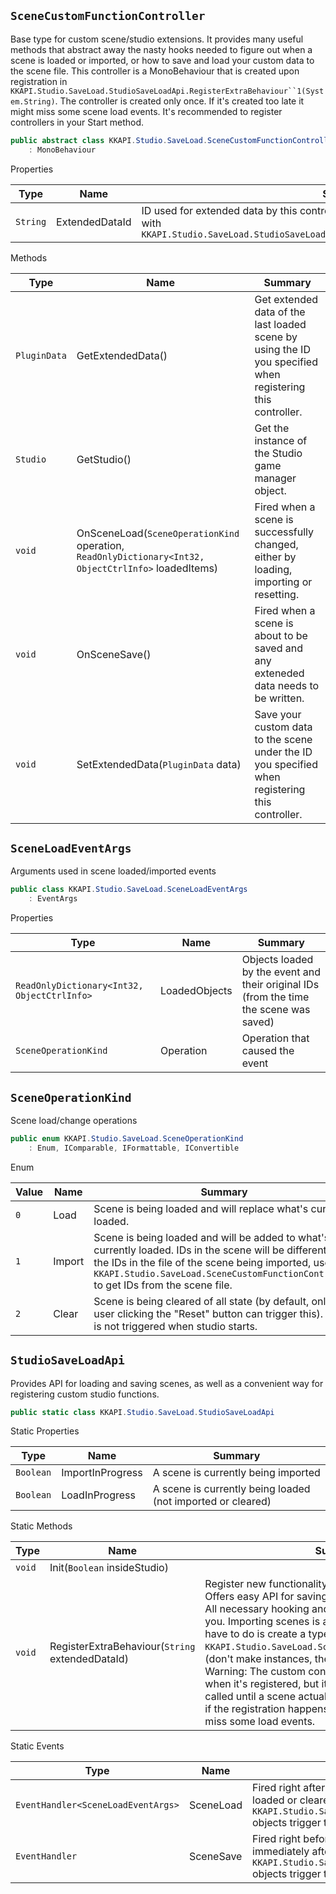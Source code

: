 ## `SceneCustomFunctionController`

Base type for custom scene/studio extensions.  It provides many useful methods that abstract away the nasty hooks needed to figure out when  a scene is loaded or imported, or how to save and load your custom data to the scene file.    This controller is a MonoBehaviour that is created upon registration in `KKAPI.Studio.SaveLoad.StudioSaveLoadApi.RegisterExtraBehaviour``1(System.String)`.  The controller is created only once. If it's created too late it might miss some scene load events.  It's recommended to register controllers in your Start method.
```csharp
public abstract class KKAPI.Studio.SaveLoad.SceneCustomFunctionController
    : MonoBehaviour

```

Properties

| Type | Name | Summary | 
| --- | --- | --- | 
| `String` | ExtendedDataId | ID used for extended data by this controller. It's set when registering the controller  with `KKAPI.Studio.SaveLoad.StudioSaveLoadApi.RegisterExtraBehaviour``1(System.String)` | 


Methods

| Type | Name | Summary | 
| --- | --- | --- | 
| `PluginData` | GetExtendedData() | Get extended data of the last loaded scene by using the ID you specified when registering this controller. | 
| `Studio` | GetStudio() | Get the instance of the Studio game manager object. | 
| `void` | OnSceneLoad(`SceneOperationKind` operation, `ReadOnlyDictionary<Int32, ObjectCtrlInfo>` loadedItems) | Fired when a scene is successfully changed, either by loading, importing or resetting. | 
| `void` | OnSceneSave() | Fired when a scene is about to be saved and any exteneded data needs to be written. | 
| `void` | SetExtendedData(`PluginData` data) | Save your custom data to the scene under the ID you specified when registering this controller. | 


## `SceneLoadEventArgs`

Arguments used in scene loaded/imported events
```csharp
public class KKAPI.Studio.SaveLoad.SceneLoadEventArgs
    : EventArgs

```

Properties

| Type | Name | Summary | 
| --- | --- | --- | 
| `ReadOnlyDictionary<Int32, ObjectCtrlInfo>` | LoadedObjects | Objects loaded by the event and their original IDs (from the time the scene was saved) | 
| `SceneOperationKind` | Operation | Operation that caused the event | 


## `SceneOperationKind`

Scene load/change operations
```csharp
public enum KKAPI.Studio.SaveLoad.SceneOperationKind
    : Enum, IComparable, IFormattable, IConvertible

```

Enum

| Value | Name | Summary | 
| --- | --- | --- | 
| `0` | Load | Scene is being loaded and will replace what's currently loaded. | 
| `1` | Import | Scene is being loaded and will be added to what's currently loaded.  <remarks>IDs in the scene will be different from the IDs in the file of the scene being imported,  use `KKAPI.Studio.SaveLoad.SceneCustomFunctionController` to get IDs from the scene file.</remarks> | 
| `2` | Clear | Scene is being cleared of all state (by default, only user clicking the "Reset" button can trigger this).  This is not triggered when studio starts. | 


## `StudioSaveLoadApi`

Provides API for loading and saving scenes, as well as a convenient way for registering custom studio functions.
```csharp
public static class KKAPI.Studio.SaveLoad.StudioSaveLoadApi

```

Static Properties

| Type | Name | Summary | 
| --- | --- | --- | 
| `Boolean` | ImportInProgress | A scene is currently being imported | 
| `Boolean` | LoadInProgress | A scene is currently being loaded (not imported or cleared) | 


Static Methods

| Type | Name | Summary | 
| --- | --- | --- | 
| `void` | Init(`Boolean` insideStudio) |  | 
| `void` | RegisterExtraBehaviour(`String` extendedDataId) | Register new functionality that will be added to studio. Offers easy API for saving and loading extended data.  All necessary hooking and event subscribing is done for you. Importing scenes is also handled for you.  All you have to do is create a type that inherits from `KKAPI.Studio.SaveLoad.SceneCustomFunctionController`&gt;  (don't make instances, the API will make them for you). Warning: The custom controller is immediately  created when it's registered, but its OnSceneLoad method is not called until a scene actually loads.  This might mean that if the registration happens too late you will potentially miss some load events. | 


Static Events

| Type | Name | Summary | 
| --- | --- | --- | 
| `EventHandler<SceneLoadEventArgs>` | SceneLoad | Fired right after a scene is succesfully imported, loaded or cleared.  Runs immediately after all `KKAPI.Studio.SaveLoad.SceneCustomFunctionController` objects trigger their events. | 
| `EventHandler` | SceneSave | Fired right before a scene is saved to file.  Runs immediately after all `KKAPI.Studio.SaveLoad.SceneCustomFunctionController` objects trigger their events. | 


